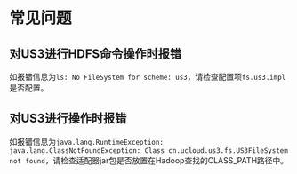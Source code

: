 # 常见问题

## 对US3进行HDFS命令操作时报错

如报错信息为`ls: No FileSystem for scheme: us3`，请检查配置项`fs.us3.impl`是否配置。

## 对US3进行操作时报错

如报错信息为`java.lang.RuntimeException: java.lang.ClassNotFoundException: Class cn.ucloud.us3.fs.US3FileSystem not found`，请检查适配器jar包是否放置在Hadoop查找的CLASS_PATH路径中。